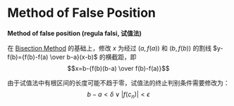 # Method of False Position
**Method of false position (regula falsi, 试值法)**

在 [Bisection Method](Bisection%20Method.md) 的基础上，修改 $x$ 为经过 $(a,f(a))$ 和 $(b,f(b))$ 的割线 $y-f(b)={f(b)-f(a) \over b-a}(x-b)$ 的横截距，即
$$x=b-{f(b)(b-a) \over f(b)-f(a)}$$

由于试值法中有根区间的长度可能不趋于零，试值法的终止判别条件需要修改为：
$$b-a<\delta \lor |f(c_n)|<\epsilon$$